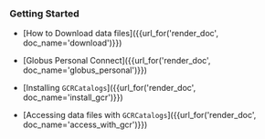 
### Getting Started

* [How to Download data files]({{url_for('render_doc', doc_name='download')}})

* [Globus Personal Connect]({{url_for('render_doc', doc_name='globus_personal')}})

* [Installing `GCRCatalogs`]({{url_for('render_doc', doc_name='install_gcr')}})

* [Accessing data files with `GCRCatalogs`]({{url_for('render_doc', doc_name='access_with_gcr')}})

